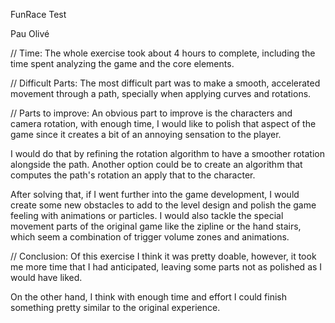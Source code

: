 
FunRace Test

Pau Olivé

// Time:
The whole exercise took about 4 hours to complete, including the time spent analyzing the game and the core 	elements.

// Difficult Parts:
The most difficult part was to make a smooth, accelerated movement through a path, specially when applying 		curves and rotations.

// Parts to improve:
An obvious part to improve is the characters and camera rotation, with enough time, I would like to polish 	that aspect of the game since it creates a bit of an annoying sensation to the player.
	
I would do that by refining the rotation algorithm to have a smoother rotation alongside the path. Another 		option could be to create an algorithm that computes the path's rotation an apply that to the character.

After solving that, if I went further into the game development, I would create some new obstacles to add to 	the level design and polish the game feeling with animations or particles. 
I would also tackle the special movement parts of the original game like the zipline or the hand 		stairs, which seem a combination of trigger volume zones and animations.  

// Conclusion:
Of this exercise I think it was pretty doable, however, it took me more time that I had anticipated, leaving some parts not as polished as I would have liked.

On the other hand, I think with enough time and effort I could finish something pretty similar to the original experience. 